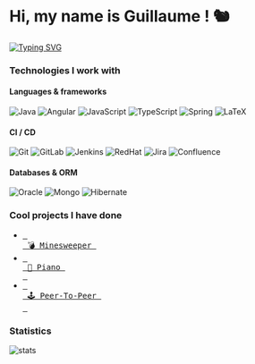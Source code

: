 <h1>Hi, my name is Guillaume ! 🐿️</h1>

[![Typing SVG](https://readme-typing-svg.demolab.com?font=Fira+Code&duration=1500&pause=300&width=435&lines=Bonjour;Hello;Guten+Tag;Hola;Ol%C3%A1)](https://git.io/typing-svg)

### Technologies I work with
#### Languages & frameworks
![Java](https://img.shields.io/badge/Java-ED8B00?style=flat&logo=openjdk&logoColor=white)
![Angular](https://img.shields.io/badge/Angular-D6002F?style=flat&logo=angular&logoColor=white)
![JavaScript](https://img.shields.io/badge/JavaScript-F7DF1E?style=flat&logo=javascript&logoColor=black)
![TypeScript](https://img.shields.io/badge/TypeScript-2F74C0?style=flat&logo=typescript&logoColor=white)
![Spring](https://img.shields.io/badge/Spring-5CB230?style=flat&logo=spring&logoColor=white)
![LaTeX](https://img.shields.io/badge/-LaTeX-008080?style=flat&logo=latex&logoColor=white)

#### CI / CD
![Git](https://img.shields.io/badge/git-E84E31?style=flat&logo=git&logoColor=white)
![GitLab](https://img.shields.io/badge/GitLab-330F63?style=flat&logo=gitlab&logoColor=white)
![Jenkins](https://img.shields.io/badge/Jenkins-D24939?style=flat&logo=Jenkins&logoColor=white)
![RedHat](https://img.shields.io/badge/Red%20Hat-EE0000?style=flat&logo=redhat&logoColor=white)
![Jira](https://img.shields.io/badge/Jira-0052CC?style=flat&logo=Jira&logoColor=white)
![Confluence](https://img.shields.io/badge/confluence-0052CC?style=flat&logo=confluence&logoColor=white)

#### Databases & ORM
![Oracle](https://img.shields.io/badge/Oracle-F80000?style=flat&logo=oracle&logoColor=black)
![Mongo](https://img.shields.io/badge/MongoDB-4EA94B?style=flat&logo=mongodb&logoColor=white)
![Hibernate](https://img.shields.io/badge/Hibernate-59666C?style=flat&logo=Hibernate&logoColor=white)

### Cool projects I have done
- [<kbd> <br> 💣 Minesweeper <br> </kbd>](https://guillaumehx.github.io/minesweeper/)
- [<kbd> <br> 🎹 Piano <br> </kbd>](https://guillaumehx.github.io/piano/)
- [<kbd> <br> 🕹️ Peer-To-Peer <br> </kbd>](https://flying-butter-studio.itch.io/peer-to-peer/)

### Statistics
![stats](https://github-profile-summary-cards.vercel.app/api/cards/profile-details?username=guillaumehx&theme=nord_dark)
